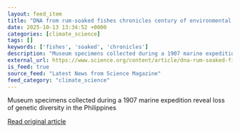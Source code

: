 ```yaml
---
layout: feed_item
title: "DNA from rum-soaked fishes chronicles century of environmental change"
date: 2025-10-13 13:34:52 +0000
categories: [climate_science]
tags: []
keywords: ['fishes', 'soaked', 'chronicles']
description: "Museum specimens collected during a 1907 marine expedition reveal loss of genetic diversity in the Philippines"
external_url: https://www.science.org/content/article/dna-rum-soaked-fishes-chronicles-century-environmental-change
is_feed: true
source_feed: "Latest News from Science Magazine"
feed_category: "climate_science"
---
```


Museum specimens collected during a 1907 marine expedition reveal loss of genetic diversity in the Philippines

[Read original article](https://www.science.org/content/article/dna-rum-soaked-fishes-chronicles-century-environmental-change)
